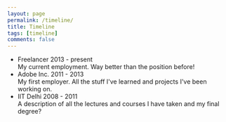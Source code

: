 ```yaml
---
layout: page
permalink: /timeline/
title: Timeline
tags: [timeline]
comments: false
---
```


<ul class="timeline">

<!-- Item 1 -->
<li>
	<div class="direction-r">
		<div class="flag-wrapper">
			<span class="flag">Freelancer</span>
			<span class="time-wrapper"><span class="time">2013 - present</span></span>
		</div>
		<div class="desc">My current employment. Way better than the position before!</div>
	</div>
</li>

<!-- Item 2 -->
<li>
	<div class="direction-l">
		<div class="flag-wrapper">
			<span class="flag">Adobe Inc.</span>
			<span class="time-wrapper"><span class="time">2011 - 2013</span></span>
		</div>
		<div class="desc">My first employer. All the stuff I've learned and projects I've been working on.</div>
	</div>
</li>

<!-- Item 3 -->
<li>
	<div class="direction-r">
		<div class="flag-wrapper">
			<span class="flag">IIT Delhi</span>
			<span class="time-wrapper"><span class="time">2008 - 2011</span></span>
		</div>
		<div class="desc">A description of all the lectures and courses I have taken and my final degree?</div>
	</div>
</li>

</ul>
